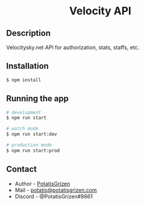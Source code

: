 <h1 align="center">
Velocity API
</h1>

## Description

Velocitysky.net API for authorization, stats, staffs, etc.


## Installation

```bash
$ npm install
```

## Running the app

```bash
# development
$ npm run start

# watch mode
$ npm run start:dev

# production mode
$ npm run start:prod
```

## Contact

- Author - [PotatisGrizen](https://potatisgrizen.com)
- Mail - [potatis@potatisgrizen.com](mailto:potatis@potatisgrizen.com)
- Discord - @PotatisGrizen#8661

